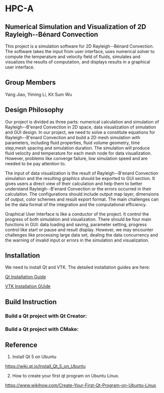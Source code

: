 # HPC-A
## Numerical Simulation and Visualization of 2D Rayleigh--Bénard Convection
This project is a simulation software for 2D Rayleigh--Bénard Convection. The software takes the input
from user interface, uses numerical solver to compute the temperature and velocity field of fluids,
simulates and visualizes the results of computation, and displays results in a graphical user interface.

## Group Members
Yang Jiao, Yiming Li, Kit Sum Wu  

## Design Philosophy
Our project is divided as three parts: numerical calculation and simulation of Rayleigh--B\'enard Convection in 2D space, data visualization of simulation and GUI design. In our project, we need to solve a constitute equations for Rayleigh--B\'enard Convection and  build a 2D mesh simulation with parameters, including fluid properties, fluid volume geometry, time step,mesh spacing and simulation duration. The simulation will produce fluid velocity and temperature for each mesh node for data visualization. However, problems like converge failure, low simulation speed and are needed to be pay attention to.
 
The input of data visualization is the result of Rayleigh--B\'enard Convection simulation and the resulting graphics should be exported to GUI section. It gives users a direct view of their calculation and help them to better understand Rayleigh--B\'enard Convection or the errors occurred in their calculation. The configurations should include output map layer, dimensions of output, color schemes and result export format. The main challenges can be the data format of the integration and the computational efficiency.
 
Graphical User Interface is like a conductor of the project. It control the progress of both simulation and visualization. There should be four main functions in GUI: data loading and saving, parameter setting, progress control like start or pause and result display. However, we may encounter challenges like processing large data set, dealing the data concurrency and the warning of invalid input or errors in the simulation and visualization.

## Installation
We need to install Qt and VTK. The detailed installation guides are here: 

[Qt Installation Guide](https://github.com/ENGN2912B-2018/HPC-A/blob/gui/Qt%20installation%20guide.md)

[VTK Installation GUide](https://github.com/ENGN2912B-2018/HPC-A/blob/gui/VTK%20installation%20guide.md)


## Build Instruction
### Build a Qt project with Qt Creator: 

### Build a Qt project with CMake: 


## Reference
1. Install Qt 5 on Ubuntu

https://wiki.qt.io/Install_Qt_5_on_Ubuntu

2. How to create your first qt program on Ubuntu Linux.

https://www.wikihow.com/Create-Your-First-Qt-Program-on-Ubuntu-Linux

